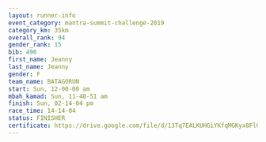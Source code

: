 ```yaml
---
layout: runner-info 
event_category: mantra-summit-challenge-2019 
category_km: 35km 
overall_rank: 94
gender_rank: 15
bib: 496
first_name: Jeanny
last_name: Jeanny
gender: F
team_name: BATAGORUN
start: Sun, 12-00-00 am
mbah_kamad: Sun, 11-48-51 am
finish: Sun, 02-14-04 pm
race_time: 14-14-04
status: FINISHER
certificate: https://drive.google.com/file/d/13Tq7EALKUHGiYKfqMGKyx8FlGEimeLhQ/view?usp=sharing
---
```

